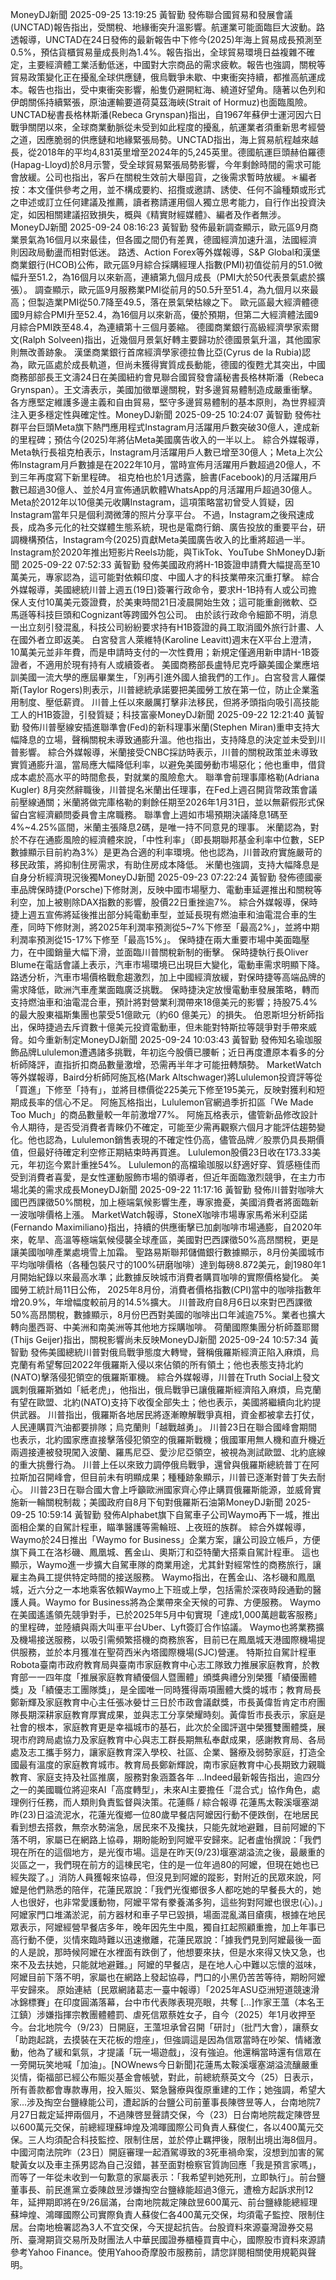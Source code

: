 MoneyDJ新聞 2025-09-25 13:19:25 黃智勤 發佈聯合國貿易和發展會議(UNCTAD)報告指出，受關稅、地緣衝突升溫影響。航運業可能面臨巨大波動。路透報導，UNCTAD在24日發佈的最新報告中下修今(2025)年海上貿易成長預測至0.5%，預估貨櫃貿易量成長則為1.4%。報告指出，全球貿易環境日益複雜不確定，主要經濟體工業活動低迷，中國對大宗商品的需求疲軟。報告也強調，關稅等貿易政策變化正在擾亂全球供應鏈，俄烏戰爭未歇、中東衝突持續，都推高航運成本。報告也指出，受中東衝突影響，船隻仍避開紅海、繞道好望角。隨著以色列和伊朗關係持續緊張，原油運輸要道荷莫茲海峽(Strait of Hormuz)也面臨風險。UNCTAD秘書長格林斯潘(Rebeca Grynspan)指出，自1967年蘇伊士運河因六日戰爭關閉以來，全球商業動脈從未受到如此程度的擾亂，航運業者須重新思考經營之道，因應脆弱的供應鏈和地緣緊張局勢。UNCTAD指出，海上貿易航程越來越長，從2018年的平均4,831英里增至2024年的5,245英里。德國航運巨頭赫伯羅德(Hapag-Lloyd)於8月示警，受全球貿易緊張局勢影響，今年剩餘時間的需求可能會放緩。公司也指出，客戶在關稅生效前大舉囤貨，之後需求暫時放緩。＊編者按：本文僅供參考之用，並不構成要約、招攬或邀請、誘使、任何不論種類或形式之申述或訂立任何建議及推薦，讀者務請運用個人獨立思考能力，自行作出投資決定，如因相關建議招致損失，概與《精實財經媒體》、編者及作者無涉。MoneyDJ新聞 2025-09-24 08:16:23 黃智勤 發佈最新調查顯示，歐元區9月商業景氣為16個月以來最佳，但各國之間仍有差異，德國經濟加速升溫，法國經濟則因政局動盪而相對低迷。 路透、Action Forex等外媒報導，S&P Global和漢堡商業銀行(HCOB)公佈，歐元區9月綜合採購經理人指數(PMI)初值從前月的51.0微幅升至51.2，為16個月以來新高，連續第九個月成長（PMI大於50代表景氣處於擴張）。 調查顯示，歐元區9月服務業PMI從前月的50.5升至51.4，為九個月以來最高；但製造業PMI從50.7降至49.5，落在景氣榮枯線之下。 歐元區最大經濟體德國9月綜合PMI升至52.4，為16個月以來新高，優於預期，但第二大經濟體法國9月綜合PMI跌至48.4，為連續第十三個月萎縮。 德國商業銀行高級經濟學家索爾文(Ralph Solveen)指出，近幾個月景氣好轉主要歸功於德國景氣升溫，其他國家則無改善跡象。 漢堡商業銀行首席經濟學家德拉魯比亞(Cyrus de la Rubia)認為，歐元區處於成長軌道，但尚未獲得實質成長動能，德國的復甦尤其突出，中國商務部部長王文濤24日在美國紐約會見聯合國貿發會議秘書長格林斯潘（Rebeca Grynspan）。王文濤表示，美國加徵單邊關稅，對多邊貿易體制造成嚴重衝擊。各方應堅定維護多邊主義和自由貿易，堅守多邊貿易體制的基本原則，為世界經濟注入更多穩定性與確定性。MoneyDJ新聞 2025-09-25 10:24:07 黃智勤 發佈社群平台巨頭Meta旗下熱門應用程式Instagram月活躍用戶數突破30億人，達成新的里程碑；預估今(2025)年將佔Meta美國廣告收入的一半以上。 綜合外媒報導，Meta執行長祖克柏表示，Instagram月活躍用戶人數已增至30億人；Meta上次公佈Instagram月戶數據是在2022年10月，當時宣佈月活躍用戶數超過20億人，不到三年再度寫下新里程碑。 祖克柏也於1月透露，臉書(Facebook)的月活躍用戶數已超過30億人、並於4月宣佈通訊軟體WhatsApp的月活躍用戶超過30億人。 Meta於2012年以10億美元收購Instagram，這項策略當初曾受人質疑，因Instagram當年只是個利潤微薄的照片分享平台。 不過，Instagram之後飛速成長，成為多元化的社交媒體生態系統，現也是電商行銷、廣告投放的重要平台，研調機構預估，Instagram今(2025)貢獻Meta美國廣告收入的比重將超過一半。 Instagram於2020年推出短影片Reels功能，與TikTok、YouTube ShMoneyDJ新聞 2025-09-22 07:52:33 黃智勤 發佈美國政府將H-1B簽證申請費大幅提高至10萬美元，專家認為，這可能對依賴印度、中國人才的科技業帶來沉重打擊。 綜合外媒報導，美國總統川普上週五(19日)簽署行政命令，要求H-1B持有人或公司擔保人支付10萬美元簽證費，於美東時間21日凌晨開始生效；這可能重創微軟、亞馬遜等科技巨頭和Cognizant等跨國外包公司。 由於該行政命令細節不明，消息一出立刻引發混亂，科技公司紛紛要求持有H1B簽證的員工取消國外旅行計畫、人在國外者立即返美。 白宮發言人萊維特(Karoline Leavitt)週末在X平台上澄清，10萬美元並非年費，而是申請時支付的一次性費用；新規定僅適用新申請H-1B簽證者，不適用於現有持有人或續簽者。 美國商務部長盧特尼克呼籲美國企業應培訓美國一流大學的應屆畢業生，「別再引進外國人搶我們的工作」。白宮發言人羅傑斯(Taylor Rogers)則表示，川普總統承諾要把美國勞工放在第一位，防止企業濫用制度、壓低薪資。 川普上任以來嚴厲打擊非法移民，但將矛頭指向吸引高技能工人的H1B簽證，引發質疑；科技富豪MoneyDJ新聞 2025-09-22 12:21:40 黃智勤 發佈川普壓線安插進聯準會(Fed)的新科理事米蘭(Stephen Miran)重申支持大幅降息的立場，聲稱關稅未導致通膨升溫。他也指出，支持降息的決定並未受到川普影響。 綜合外媒報導，米蘭接受CNBC採訪時表示，川普的關稅政策並未導致實質通膨升溫，當局應大幅降低利率，以避免美國勞動市場惡化；他也重申，借貸成本處於高水平的時間愈長，對就業的風險愈大。 聯準會前理事庫格勒(Adriana Kugler) 8月突然辭職後，川普提名米蘭出任理事，在Fed上週召開貨幣政策會議前壓線通關；米蘭將做完庫格勒的剩餘任期至2026年1月31日，並以無薪假形式保留白宮經濟顧問委員會主席職務。 聯準會上週如市場預期決議降息1碼至4%~4.25%區間，米蘭主張降息2碼，是唯一持不同意見的理事。 米蘭認為，對於不存在通膨風險的經濟體來說，「中性利率」（即長期聯邦基金利率中位數，SEP數據顯示目前約為3%）是更為合適的利率環境。他也認為，川普政府實施嚴苛的移民政策，將抑制住房需求，有助住房成本降低。 米蘭也強調，支持大幅降息是自身分析經濟現況後獨MoneyDJ新聞 2025-09-23 07:22:24 黃智勤 發佈德國豪車品牌保時捷(Porsche)下修財測，反映中國市場壓力、電動車延遲推出和關稅等利空，加上被剔除DAX指數的影響，股價22日重挫逾7%。 綜合外媒報導，保時捷上週五宣佈將延後推出部分純電動車型，並延長現有燃油車和油電混合車的生產，同時下修財測，將2025年利潤率預測從5~7%下修至「最高2%」，並將中期利潤率預測從15-17%下修至「最高15%」。 保時捷在兩大重要市場中美面臨壓力，在中國銷量大幅下滑，並面臨川普關稅新制的衝擊。 保時捷執行長Oliver Blume在電話會議上表示，汽車市場環境已出現巨大變化，電動車需求明顯下降。 路透分析，汽車市場價格戰愈趨激烈，加上中國經濟放緩，對保時捷等高端品牌的需求降低，歐洲汽車產業面臨廣泛挑戰。 保時捷決定放慢電動車發展策略，轉而支持燃油車和油電混合車，預計將對營業利潤帶來18億美元的影響；持股75.4%的最大股東福斯集團也蒙受51億歐元（約60 億美元）的損失。 伯恩斯坦分析師指出，保時捷過去斥資數十億美元投資電動車，但未能對特斯拉等競爭對手帶來威脅。如今重新制定MoneyDJ新聞 2025-09-24 10:03:43 黃智勤 發佈知名瑜珈服飾品牌Lululemon遭遇諸多挑戰，年初迄今股價已腰斬；近日再度遭原本看多的分析師降評，直指折扣商品數量激增，恐需再半年才可能扭轉頹勢。 MarketWatch等外媒報導，Baird分析師阿施瓦格(Mark Altschwager)將Lululemon投資評等從「買進」下修至「持有」，並將目標價從225美元下修至195美元，反映對獲利和短期成長率的信心不足。 阿施瓦格指出，Lululemon官網過季折扣區「We Made Too Much」的商品數量較一年前激增77%。 阿施瓦格表示，儘管新品修改設計令人期待，是否受消費者青睞仍不確定，可能至少需再觀察六個月才能評估趨勢變化。他也認為，Lululemon銷售表現的不確定性仍高，儘管品牌／股票仍具長期價值，但最好待確定利空修正期結束時再買進。 Lululemon股價23日收在173.33美元，年初迄今累計重挫54%。 Lululemon的高檔瑜珈服以舒適好穿、質感極佳而受到消費者喜愛，是女性運動服飾市場的領導者，但近年面臨激烈競爭，在主力市場北美的需求成長MoneyDJ新聞 2025-09-22 11:17:16 黃智勤 發佈川普對咖啡大國巴西課徵50%關稅，加上極端氣候影響生產，專家擔憂，美國消費者將面臨新一波咖啡價格上漲。 MarketWatch報導，StoneX咖啡市場專家馬希米利亞諾(Fernando Maximiliano)指出，持續的供應衝擊已加劇咖啡市場通膨，自2020年來，乾旱、高溫等極端氣候侵襲全球產區，美國對巴西課徵50%高昂關稅，更是讓美國咖啡產業處境雪上加霜。 聖路易斯聯邦儲備銀行數據顯示，8月份美國城市平均咖啡價格（各種包裝尺寸的100%研磨咖啡）達到每磅8.872美元，創1980年1月開始紀錄以來最高水準；此數據反映城市消費者購買咖啡的實際價格變化。 美國勞工統計局11日公佈， 2025年8月份，消費者價格指數(CPI)當中的咖啡指數年增20.9%，年增幅度較前月的14.5%擴大。 川普政府自8月6日以來對巴西課徵50%高昂關稅，數據顯示，8月份巴西對美國的咖啡出口年減逾75%。業者也擴大轉向墨西哥、中美洲和南美洲等其他地方採購咖啡。 荷蘭國際集團分析師蓋耶爾(Thijs Geijer)指出，關稅影響尚未反映MoneyDJ新聞 2025-09-24 10:57:34 黃智勤 發佈美國總統川普對俄烏戰爭態度大轉彎，聲稱俄羅斯經濟正陷入麻煩，烏克蘭有希望奪回2022年俄羅斯入侵以來佔領的所有領土；他也表態支持北約(NATO)擊落侵犯領空的俄羅斯軍機。 綜合外媒報導，川普在Truth Social上發文諷刺俄羅斯猶如「紙老虎」，他指出，俄烏戰爭已讓俄羅斯經濟陷入麻煩，烏克蘭有望在歐盟、北約(NATO)支持下收復全部失土；他也表示，美國將繼續向北約提供武器。 川普指出，俄羅斯各地居民將逐漸瞭解戰爭真相，資金都被拿去打仗，人民連購買汽油都要排隊；烏克蘭則「越戰越勇」。 川普23日在聯合國峰會期間也表示，北約國家應直接擊落侵犯領空的俄羅斯戰機；俄國軍用無人機和直升機近兩週接連被發現闖入波蘭、羅馬尼亞、愛沙尼亞領空，被視為測試歐盟、北約底線的重大挑釁行為。 川普上任以來致力調停俄烏戰爭，還曾與俄羅斯總統普丁在阿拉斯加召開峰會，但目前未有明顯成果；種種跡象顯示，川普已逐漸對普丁失去耐心。 川普23日在聯合國大會上呼籲歐洲國家齊心停止購買俄羅斯能源，並威脅實施新一輪關稅制裁；美國政府自8月下旬對俄羅斯石油第MoneyDJ新聞 2025-09-25 10:59:14 黃智勤 發佈Alphabet旗下自駕車子公司Waymo再下一城，推出面相企業的自駕計程車，瞄準醫護等需輪班、上夜班的族群。 綜合外媒報導，Waymo於24日推出「Waymo for Business」企業方案，讓公司設立帳戶，方便旗下員工在洛杉磯、鳳凰城、舊金山、奧斯汀和亞特蘭大搭乘自駕計程車。 這也顯示，Waymo進一步擴大自駕車隊的商業用途，尤其針對經常性的商務旅行，讓雇主為員工提供特定時間的接送服務。 Waymo指出，在舊金山、洛杉磯和鳳凰城，近六分之一本地乘客依賴Waymo上下班或上學，包括需於深夜時段通勤的醫護人員。Waymo for Business將為企業帶來全天候的可靠、方便服務。 Waymo在美國遙遙領先競爭對手，已於2025年5月中旬實現「達成1,000萬趟載客服務」的里程碑，並陸續與兩大叫車平台Uber、Lyft簽訂合作協議。 Waymo也將業務擴及機場接送服務，以吸引需頻繁搭機的商務旅客，目前已在鳳凰城天港國際機場提供服務，並於本月獲准在聖荷西米內塔國際機場(SJC)營運。 特斯拉自駕計程車Robota臺南市政府教育局與臺南市家庭教育中心志工隊致力推展家庭教育，於教育部一一四年度「推展家庭教育績優個人暨團體」頒獎典禮分別榮獲「績優團體獎」及「績優志工團隊獎」，是全國唯一同時獲得兩項團體大獎的城市；教育局長鄭新輝及家庭教育中心主任張冰嫈廿三日於市政會議獻獎，市長黃偉哲肯定市府團隊長期深耕家庭教育厚實成果，並與志工分享榮耀時刻。黃偉哲市長表示，家庭是社會的根本，家庭教育更是幸福城市的基石，此次於全國評選中榮獲雙團體獎，展現市府跨局處協力及家庭教育中心與志工群長期無私奉獻成果，感謝教育局、各局處及志工攜手努力，讓家庭教育深入學校、社區、企業、醫療及弱勢家庭，打造全國最有溫度的家庭教育城市。教育局長鄭新輝說，南市家庭教育中心長期致力親職教育、家庭支持及社區推廣，服務對象涵蓋各年 ...Indeed最新報告指出，逾四分之一的美國職位將迎來AI「高度轉型」，未來AI主要擔任「混合式」協作角色，處理例行任務，而人類則負責監督與決策。花蓮縣 / 綜合報導 花蓮馬太鞍溪堰塞湖昨(23)日溢流泥水，花蓮光復鄉一位80歲早餐店阿嬤因行動不便跌倒，在地居民看到想去搭救，無奈水勢湍急，居民來不及攙扶，只能先就地避難，目前阿嬤的下落不明，家屬已在網路上協尋，期盼能盼到阿嬤平安歸來。記者盧怡撰說：「我們現在所在的這個地方，是光復市場。這是在昨天(9/23)堰塞湖溢流之後，最嚴重的災區之一，我們現在前方的這棟民宅，住的是一位年過80的阿嬤，但現在她也已經失蹤了。」消防人員獲報來協尋，但沒見到阿嬤的蹤影，對附近的民眾來說，阿嬤是他們熟悉的陪伴，花蓮民眾說：「我們光復鄉很多人都吃她的早餐長大的，她人也很好，也非常愛護動物，阿嬤平常有豢養滿多狗，這些狗對阿嬤也很忠(心)。」阿嬤家門口堆滿淤泥，前方器材和車子早已毀損，場面混亂滿目瘡痍，根據在地民眾表示，阿嬤經營早餐店多年，晚年因先生中風，獨自扛起照顧重擔，加上年事已高行動不便，災情來臨時難以迅速撤離，花蓮民眾說：「據我們見到阿嬤最後一面的人是說，那時候阿嬤在水裡面有跌倒了，他想要來扶，但是水來得又快又急，也來不及去扶她，只能就地避難。」阿嬤的早餐店，是在地人心中難以忘懷的滋味，阿嬤目前下落不明，家屬也在網路上發起協尋，門口的小黑仍苦苦等待，期盼阿嬤平安歸來。  原始連結〔民眾網諸葛志一臺中報導〕「2025年ASU亞洲短道競速滑冰錦標賽」在印度圓滿落幕，台中市代表隊表現亮眼，共奪 […]作家王薀（本名王江鎮）涉嫌指揮宗教團體體罰、虐死信眾蔡姓女子，自今（2025）年1月收押至今。台北地院今（9/23）日開庭，王薀坦承曾召開「研討」（批鬥大會），讓蔡女「助跑起跳，去摸裝在天花板的燈座」，但強調這是因為信眾當時在吵架、情緒激動，他為了緩和氣氛，才提議「玩一場遊戲」，沒有強迫。他還稱當時還有信眾在一旁開玩笑地喊「加油」。[NOWnews今日新聞]花蓮馬太鞍溪堰塞湖溢流釀嚴重災情，衛福部已經公布賑災基金會帳號，對此，前總統蔡英文今（25）日表示，所有善款都會專款專用，投入賑災、緊急醫療與復原重建的工作；她強調，希望大家...涉及掏空台鹽綠能公司，遭起訴的台鹽公司前董事長陳啓昱等人，台南地院7月27日裁定延押兩個月，不過陳啓昱聲請交保，今（23）日台南地院裁定陳啓昱以600萬元交保，前總經理蘇坤煌及鴻暉國際公司負責人蘇俊仁，各以400萬元交保。三人均須配合科技監控、限制住居，並於停止羈押後，限制出境出海8個月。中國河南法院昨（23日）開庭審理一起酒駕導致的3死車禍命案，沒想到加害的駕駛黃女以及車主孫男認為自己沒錯，甚至面對檢察官質詢回應「我是預言家嗎」，而等了一年從未收到一句歉意的家屬表示：「我希望判她死刑，立即執行」。前台鹽董事長、前民進黨立委陳啟昱涉嫌掏空台鹽綠能超過3億元，遭檢方起訴求刑12年，延押期即將在9/26屆滿，台南地院裁定陳啟昱600萬元、前台鹽綠能總經理蘇坤煌、鴻暉國際公司實際負責人蘇俊仁各400萬元交保，均須電子監控、限制住居。台南地檢署認為3人不宜交保，今天提起抗告。台股資料來源臺灣證券交易所、臺灣期貨交易所及財團法人中華民國證券櫃檯買賣中心，國際股市資料來源請參考Yahoo Finance。使用Yahoo奇摩股市服務前，請您詳閱相關使用規範與聲明。